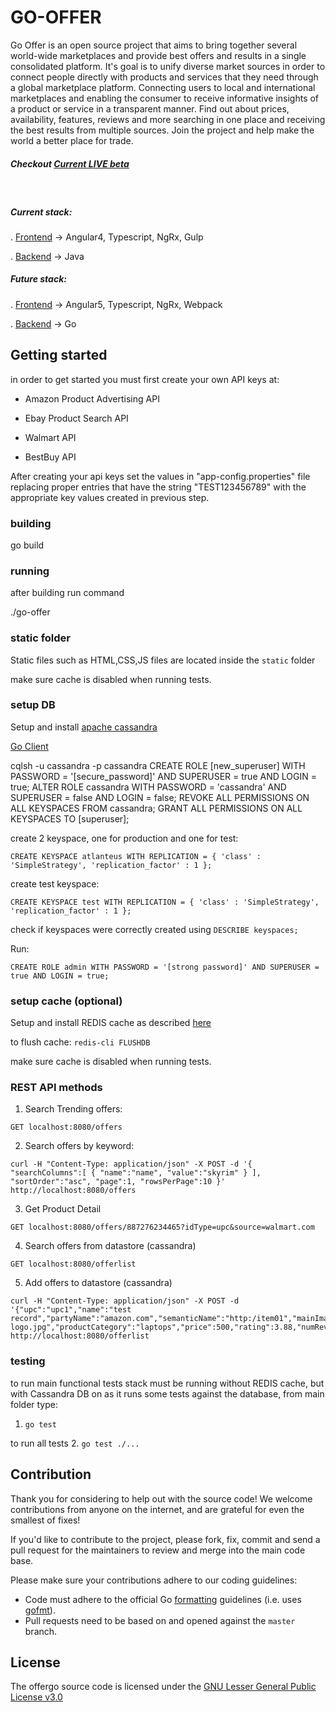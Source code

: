 # GO-OFFER

Go Offer is an open source project that aims to bring together several world-wide marketplaces and provide best offers and results in a single consolidated platform.
It's goal is to unify diverse market sources in order to connect people directly with products and services that they need through a global marketplace platform.
Connecting users to local and international marketplaces and enabling the consumer to receive informative insights of a product or service in a transparent manner.
Find out about prices, availability, features, reviews and more searching in one place and receiving the best results from multiple sources.
Join the project and help make the world a better place for trade.


##### Checkout [Current LIVE beta](https://searchprod.com)

&nbsp;&nbsp;

##### Current stack:

. [Frontend](https://github.com/guilhebl/offer-web) -> Angular4, Typescript, NgRx, Gulp

. [Backend](https://github.com/guilhebl/offer-java) -> Java

##### Future stack:

. [Frontend](https://github.com/guilhebl/offer-web) -> Angular5, Typescript, NgRx, Webpack

. [Backend](https://github.com/guilhebl/go-offer) -> Go

## Getting started

in order to get started you must first create your own API keys at:

- Amazon Product Advertising API

- Ebay Product Search API

- Walmart API

- BestBuy API

After creating your api keys set the values in "app-config.properties" file replacing proper entries that have the string "TEST123456789"
with the appropriate key values created in previous step.


### building

go build

### running

after building run command

./go-offer

### static folder

Static files such as HTML,CSS,JS files are located inside the `static` folder


make sure cache is disabled when running tests.


### setup DB

Setup and install [apache cassandra](https://linode.com/docs/databases/cassandra/deploy-scalable-cassandra/)

[Go Client](https://academy.datastax.com/resources/getting-started-apache-cassandra-and-go)


cqlsh -u cassandra -p cassandra
 CREATE ROLE [new_superuser] WITH PASSWORD = '[secure_password]' AND SUPERUSER = true AND LOGIN = true;
 ALTER ROLE cassandra WITH PASSWORD = 'cassandra' AND SUPERUSER = false AND LOGIN = false;
 REVOKE ALL PERMISSIONS ON ALL KEYSPACES FROM cassandra;
 GRANT ALL PERMISSIONS ON ALL KEYSPACES TO [superuser];

create 2 keyspace, one for production and one for test:

`
CREATE KEYSPACE atlanteus
  WITH REPLICATION = {
   'class' : 'SimpleStrategy',
   'replication_factor' : 1
  };
`

create test keyspace:

`
CREATE KEYSPACE test
  WITH REPLICATION = {
   'class' : 'SimpleStrategy',
   'replication_factor' : 1
  };
`

check if keyspaces were correctly created using `DESCRIBE keyspaces;`

Run:

`CREATE ROLE admin WITH PASSWORD = '[strong password]' AND SUPERUSER = true AND LOGIN = true;`


### setup cache (optional)

Setup and install REDIS cache as described [here](http://www.geekpills.com/operating-system/linux/install-configure-redis-ubuntu-17-10)

to flush cache: `redis-cli FLUSHDB`

make sure cache is disabled when running tests.


### REST API methods

1. Search Trending offers:

```
GET localhost:8080/offers
```

2. Search offers by keyword:

```
curl -H "Content-Type: application/json" -X POST -d '{ "searchColumns":[ { "name":"name", "value":"skyrim" } ], "sortOrder":"asc", "page":1, "rowsPerPage":10 }' http://localhost:8080/offers
```

3. Get Product Detail

```
GET localhost:8080/offers/887276234465?idType=upc&source=walmart.com
```

4. Search offers from datastore (cassandra)

```
GET localhost:8080/offerlist
```


5. Add offers to datastore (cassandra)

```
curl -H "Content-Type: application/json" -X POST -d '{"upc":"upc1","name":"test record","partyName":"amazon.com","semanticName":"http:/item01","mainImageFileUrl":"http:/item01.jpg","partyImageFileUrl":"amazon-logo.jpg","productCategory":"laptops","price":500,"rating":3.88,"numReviews":120}' http://localhost:8080/offerlist
```

### testing

to run main functional tests 
stack must be running without REDIS cache, but with Cassandra DB on as it runs some tests against the database, 
from main folder type:

1. `go test`

to run all tests
2. `go test ./...`

## Contribution

Thank you for considering to help out with the source code! We welcome contributions from
anyone on the internet, and are grateful for even the smallest of fixes!

If you'd like to contribute to the project, please fork, fix, commit and send a pull request
for the maintainers to review and merge into the main code base.

Please make sure your contributions adhere to our coding guidelines:

 * Code must adhere to the official Go [formatting](https://golang.org/doc/effective_go.html#formatting) guidelines (i.e. uses [gofmt](https://golang.org/cmd/gofmt/)).
 * Pull requests need to be based on and opened against the `master` branch.

## License

The offergo source code is licensed under the
[GNU Lesser General Public License v3.0](https://www.gnu.org/licenses/lgpl-3.0.en.html)
